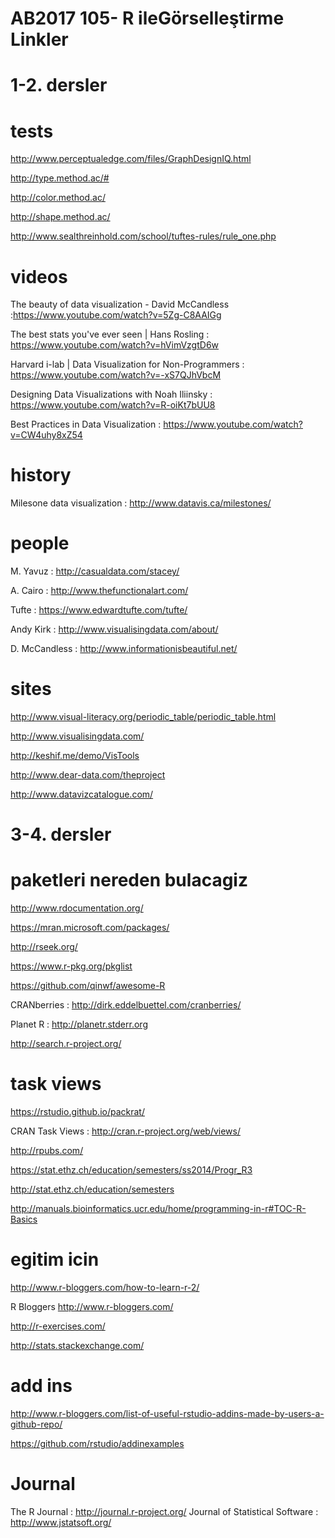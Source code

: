 # AB2017 105- R ileGörselleştirme Linkler

# 1-2. dersler

# tests
http://www.perceptualedge.com/files/GraphDesignIQ.html

http://type.method.ac/#

http://color.method.ac/

http://shape.method.ac/

http://www.sealthreinhold.com/school/tuftes-rules/rule_one.php

# videos 
The beauty of data visualization - David McCandless :https://www.youtube.com/watch?v=5Zg-C8AAIGg

The best stats you've ever seen | Hans Rosling : https://www.youtube.com/watch?v=hVimVzgtD6w

Harvard i-lab | Data Visualization for Non-Programmers : https://www.youtube.com/watch?v=-xS7QJhVbcM

Designing Data Visualizations with Noah Iliinsky : https://www.youtube.com/watch?v=R-oiKt7bUU8

Best Practices in Data Visualization : https://www.youtube.com/watch?v=CW4uhy8xZ54

# history
Milesone data visualization : http://www.datavis.ca/milestones/

# people
M. Yavuz : http://casualdata.com/stacey/

A. Cairo : http://www.thefunctionalart.com/

Tufte : https://www.edwardtufte.com/tufte/

Andy Kirk : http://www.visualisingdata.com/about/

D. McCandless : http://www.informationisbeautiful.net/


# sites
http://www.visual-literacy.org/periodic_table/periodic_table.html

http://www.visualisingdata.com/

http://keshif.me/demo/VisTools

http://www.dear-data.com/theproject

http://www.datavizcatalogue.com/

# 3-4. dersler

# paketleri nereden bulacagiz

http://www.rdocumentation.org/

https://mran.microsoft.com/packages/

http://rseek.org/

https://www.r-pkg.org/pkglist

https://github.com/qinwf/awesome-R

CRANberries : http://dirk.eddelbuettel.com/cranberries/

Planet R : http://planetr.stderr.org

http://search.r-project.org/


# task views

https://rstudio.github.io/packrat/

CRAN Task Views : http://cran.r-project.org/web/views/

http://rpubs.com/

https://stat.ethz.ch/education/semesters/ss2014/Progr_R3

http://stat.ethz.ch/education/semesters

http://manuals.bioinformatics.ucr.edu/home/programming-in-r#TOC-R-Basics

# egitim icin 

http://www.r-bloggers.com/how-to-learn-r-2/

R Bloggers http://www.r-bloggers.com/

http://r-exercises.com/

http://stats.stackexchange.com/

# add ins

http://www.r-bloggers.com/list-of-useful-rstudio-addins-made-by-users-a-github-repo/

https://github.com/rstudio/addinexamples
 
# Journal

The R Journal : http://journal.r-project.org/
Journal of Statistical Software : http://www.jstatsoft.org/


